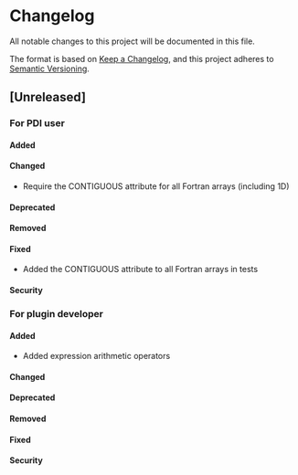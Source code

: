 # Changelog
All notable changes to this project will be documented in this file.

The format is based on [Keep a Changelog](https://keepachangelog.com/en/1.0.0/),
and this project adheres to [Semantic Versioning](https://semver.org/spec/v2.0.0.html).

## [Unreleased]
### For PDI user

#### Added

#### Changed
* Require the CONTIGUOUS attribute for all Fortran arrays (including 1D)

#### Deprecated

#### Removed

#### Fixed
* Added the CONTIGUOUS attribute to all Fortran arrays in tests

#### Security


### For plugin developer

#### Added
* Added expression arithmetic operators

#### Changed

#### Deprecated

#### Removed

#### Fixed

#### Security
